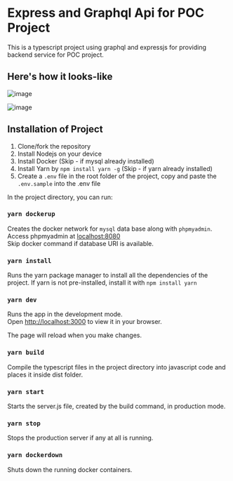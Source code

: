 # Express and Graphql Api for POC Project

This is a typescript project using graphql and expressjs for providing backend service for POC project.

<!-- Checkout the live project demo <a href="http://poc.adnanshusain.in/graphql">poc.adnanshusain.in</a> -->

## Here's how it looks-like

![image](https://user-images.githubusercontent.com/78212328/222967386-5b769720-05bb-450e-a4df-9a4466ea3e21.png)

![image](https://user-images.githubusercontent.com/78212328/222967941-b7abfd0e-f2e2-4502-8e5e-7219bcef109b.png)

## Installation of Project

1. Clone/fork the repository
2. Install Nodejs on your device
3. Install Docker (Skip - if mysql already installed)
4. Install Yarn by `npm install yarn -g` (Skip - if yarn already installed)
5. Create a `.env` file in the root folder of the project, copy and paste the `.env.sample` into the .env file

In the project directory, you can run:

### `yarn dockerup`

Creates the docker network for `mysql` data base along with `phpmyadmin`. Access phpmyadmin at <a href="http://localhost:8080/">localhost:8080</a>\
Skip docker command if database URI is available.

### `yarn install`

Runs the yarn package manager to install all the dependencies of the project. If yarn is not pre-installed, install it with `npm install yarn`

### `yarn dev`

Runs the app in the development mode.\
Open [http://localhost:3000](http://localhost:3000) to view it in your browser.

The page will reload when you make changes.

### `yarn build`

Compile the typescript files in the project directory into javascript code and places it inside dist folder.

### `yarn start`

Starts the server.js file, created by the build command, in production mode.

### `yarn stop`

Stops the production server if any at all is running.

### `yarn dockerdown`

Shuts down the running docker containers.
